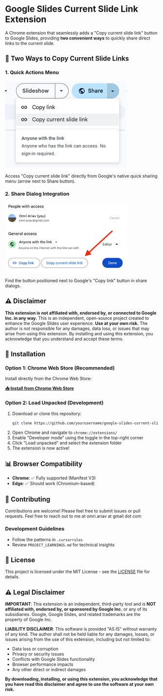# Google Slides Current Slide Link Extension

A Chrome extension that seamlessly adds a "Copy current slide link" button to Google Slides, providing **two convenient ways** to quickly share direct links to the current slide.
 
## 🎯 Two Ways to Copy Current Slide Links

### 1. Quick Actions Menu 
<img src="screenshot2.png" alt="Quick Actions Menu Integration" width="400">

Access "Copy current slide link" directly from Google's native quick sharing menu (arrow next to Share button).

### 2. Share Dialog Integration  
<img src="screenshot.png" alt="Share Dialog Integration" width="400">

Find the button positioned next to Google's "Copy link" button in share dialogs.

## ⚠️ Disclaimer
**This extension is not affiliated with, endorsed by, or connected to Google Inc. in any way.** This is an independent, open-source project created to enhance the Google Slides user experience.
**Use at your own risk.** The author is not responsible for any damages, data loss, or issues that may arise from using this extension. By installing and using this extension, you acknowledge that you understand and accept these terms.

## 🚀 Installation

### Option 1: Chrome Web Store (Recommended)
Install directly from the Chrome Web Store:

**[📥 Install from Chrome Web Store](https://chromewebstore.google.com/detail/google-slides-current-sli/iifbobbbmgboednjjnlegdbpgdgpldfl)**

### Option 2: Load Unpacked (Development)
1. Download or clone this repository:
   ```bash
   git clone https://github.com/yourusername/google-slides-current-slide-link.git
   ```
2. Open Chrome and navigate to `chrome://extensions/`
3. Enable "Developer mode" using the toggle in the top-right corner
4. Click "Load unpacked" and select the extension folder
5. The extension is now active!

## 📊 Browser Compatibility
- **Chrome**: ✅ Fully supported (Manifest V3)
- **Edge**: ✅ Should work (Chromium-based)

## 🤝 Contributing
Contributions are welcome! Please feel free to submit issues or pull requests.
Feel free to reach out to me at omri.ariav at gmail dot com

### Development Guidelines
- Follow the patterns in `.cursorrules`
- Review `PROJECT_LEARNINGS.md` for technical insights

## 📄 License

This project is licensed under the MIT License - see the [LICENSE](LICENSE) file for details.

## ⚠️ Legal Disclaimer

**IMPORTANT**: This extension is an independent, third-party tool and is **NOT affiliated with, endorsed by, or sponsored by Google Inc.** or any of its subsidiaries. Google, Google Slides, and related trademarks are the property of Google Inc.

**LIABILITY DISCLAIMER**: This software is provided "AS IS" without warranty of any kind. The author shall not be held liable for any damages, losses, or issues arising from the use of this extension, including but not limited to:
- Data loss or corruption
- Privacy or security issues  
- Conflicts with Google Slides functionality
- Browser performance impacts
- Any other direct or indirect damages

**By downloading, installing, or using this extension, you acknowledge that you have read this disclaimer and agree to use the software at your own risk.**
